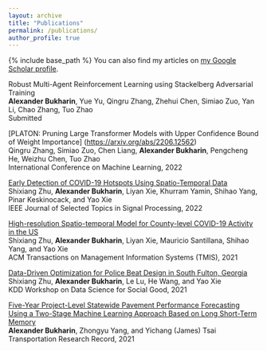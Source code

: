 ```yaml
---
layout: archive
title: "Publications"
permalink: /publications/
author_profile: true
---
```

{% include base_path %}
You can also find my articles on [my Google Scholar profile](https://scholar.google.com/citations?user=PnVYoI4AAAAJ&hl=en).

Robust Multi-Agent Reinforcement Learning using Stackelberg Adversarial Training <br>
**Alexander Bukharin**, Yue Yu, Qingru Zhang, Zhehui Chen, Simiao Zuo, Yan Li, Chao Zhang, Tuo Zhao <br>
Submitted<br>

[PLATON: Pruning Large Transformer Models with Upper Confidence Bound of Weight Importance] (https://arxiv.org/abs/2206.12562) <br>
Qingru Zhang, Simiao Zuo, Chen Liang, **Alexander Bukharin**, Pengcheng He, Weizhu Chen, Tuo Zhao <br>
International Conference on Machine Learning, 2022

[Early Detection of COVID-19 Hotspots Using Spatio-Temporal Data](https://arxiv.org/abs/2106.00072)<br>
Shixiang Zhu, **Alexander Bukharin**, Liyan Xie, Khurram Yamin, Shihao Yang, Pinar Keskinocack, and Yao Xie<br>
IEEE Journal of Selected Topics in Signal Processing, 2022

[High-resolution Spatio-temporal Model for County-level COVID-19 Activity in the US](https://dl.acm.org/doi/abs/10.1145/3468876)<br>
Shixiang Zhu, **Alexander Bukharin**, Liyan Xie, Mauricio Santillana, Shihao Yang, and Yao Xie<br>
ACM Transactions on Management Information Systems (TMIS), 2021<br>

[Data-Driven Optimization for Police Beat Design in South Fulton, Georgia](https://arxiv.org/abs/2004.09660)<br>
Shixiang Zhu, **Alexander Bukharin**, Le Lu, He Wang, and Yao Xie<br>
KDD Workshop on Data Science for Social Good, 2021

[Five-Year Project-Level Statewide Pavement Performance Forecasting Using a Two-Stage Machine Learning Approach Based on Long Short-Term Memory](https://journals.sagepub.com/doi/abs/10.1177/03611981211017132)<br>
**Alexander Bukharin**, Zhongyu Yang, and Yichang (James) Tsai<br>
Transportation Research Record, 2021
